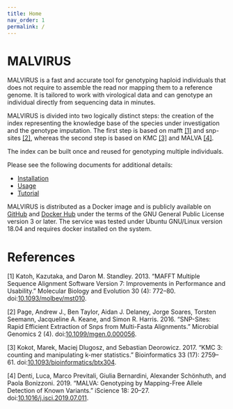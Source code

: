 ```yaml
---
title: Home
nav_order: 1
permalink: /
---
```

# MALVIRUS

MALVIRUS is a fast and accurate tool for genotyping haploid individuals that does not require to assemble the read nor mapping them to a reference genome.
It is tailored to work with virological data and can genotype an individual directly from sequencing data in minutes.

MALVIRUS is divided into two logically distinct steps: the creation of the index representing the knowledge base of the species under investigation and the genotype imputation.
The first step is based on mafft [[1]](#mafft7) and snp-sites [[2]](#snp-sites), whereas the second step is based on KMC [[3]](#kmc) and MALVA [[4]](#malva).

The index can be built once and reused for genotyping multiple individuals.

Please see the following documents for additional details:

* [Installation](./INSTALL.md)
* [Usage](./USAGE.md)
* [Tutorial](./TUTORIAL.md)

MALVIRUS is distributed as a Docker image and is publicly available on [GitHub](https://github.com/AlgoLab/MALVIRUS) and [Docker Hub](https://hub.docker.com/r/algolab/malvirus) under the terms of the GNU General Public License version 3 or later.
The service was tested under Ubuntu GNU/Linux version 18.04 and requires docker installed on the system.

# References

<a id="mafft7">[1]</a> Katoh, Kazutaka, and Daron M. Standley. 2013. “MAFFT Multiple Sequence Alignment Software Version 7: Improvements in Performance and Usability.” Molecular Biology and Evolution 30 (4): 772–80. doi:[10.1093/molbev/mst010](https://doi.org/10.1093/molbev/mst010).

<a id="snp-sites">[2]</a> Page, Andrew J., Ben Taylor, Aidan J. Delaney, Jorge Soares, Torsten Seemann, Jacqueline A. Keane, and Simon R. Harris. 2016. “SNP-Sites: Rapid Efficient Extraction of Snps from Multi-Fasta Alignments.” Microbial Genomics 2 (4). doi:[10.1099/mgen.0.000056](https://doi.org/10.1099/mgen.0.000056).

<a id="kmc">[3]</a> Kokot, Marek, Maciej Dlugosz, and Sebastian Deorowicz. 2017. “KMC 3: counting and manipulating k-mer statistics.” Bioinformatics 33 (17): 2759–61. doi:[10.1093/bioinformatics/btx304](https://doi.org/10.1093/bioinformatics/btx304).

<a id="malva">[4]</a> Denti, Luca, Marco Previtali, Giulia Bernardini, Alexander Schönhuth, and Paola Bonizzoni. 2019. “MALVA: Genotyping by Mapping-Free Allele Detection of Known Variants.” iScience 18: 20–27. doi:[10.1016/j.isci.2019.07.011](https://doi.org/10.1016/j.isci.2019.07.011).
